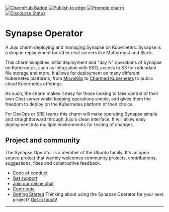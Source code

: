 [![CharmHub Badge](https://charmhub.io/synapse/badge.svg)](https://charmhub.io/synapse)
[![Publish to edge](https://github.com/canonical/synapse-operator/actions/workflows/publish_charm.yaml/badge.svg)](https://github.com/canonical/synapse-operator/actions/workflows/publish_charm.yaml)
[![Promote charm](https://github.com/canonical/synapse-operator/actions/workflows/promote_charm.yaml/badge.svg)](https://github.com/canonical/synapse-operator/actions/workflows/promote_charm.yaml)
[![Discourse Status](https://img.shields.io/discourse/status?server=https%3A%2F%2Fdiscourse.charmhub.io&style=flat&label=CharmHub%20Discourse)](https://discourse.charmhub.io)

# Synapse Operator

A Juju charm deploying and managing Synapse on Kubernetes. Synapse is a drop in
replacement for other chat servers like Mattermost and Slack.

This charm simplifies initial deployment and "day N" operations of Synapse
on Kubernetes, such as integration with SSO, access to S3 for redundant file
storage and more. It allows for deployment on
many different Kubernetes platforms, from [MicroK8s](https://microk8s.io) to
[Charmed Kubernetes](https://ubuntu.com/kubernetes) to public cloud Kubernetes
offerings.

As such, the charm makes it easy for those looking to take control of their own
Chat server whilst keeping operations simple, and gives them the
freedom to deploy on the Kubernetes platform of their choice.

For DevOps or SRE teams this charm will make operating Synapse simple and
straightforward through Juju's clean interface. It will allow easy deployment
into multiple environments for testing of changes.

## Project and community

The Synapse Operator is a member of the Ubuntu family. It's an open source
project that warmly welcomes community projects, contributions, suggestions,
fixes and constructive feedback.
* [Code of conduct](https://ubuntu.com/community/code-of-conduct)
* [Get support](https://discourse.charmhub.io/)
* [Join our online chat](https://matrix.to/#/#charmhub-charmdev:ubuntu.com)
* [Contribute](https://charmhub.io/synapse/docs/contributing)
* [Getting Started](https://charmhub.io/synapse/docs/getting-started)
Thinking about using the Synapse Operator for your next project? [Get in touch](https://matrix.to/#/#charmhub-charmdev:ubuntu.com)!

---
